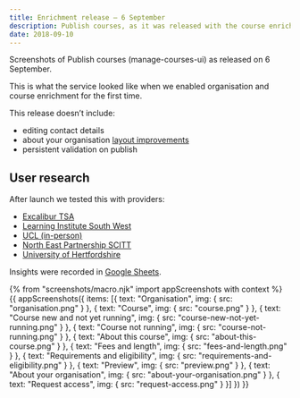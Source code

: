 ```yaml
---
title: Enrichment release – 6 September
description: Publish courses, as it was released with the course enrichment feature.
date: 2018-09-10
---
```


Screenshots of Publish courses (manage-courses-ui) as released on 6 September.

This is what the service looked like when we enabled organisation and course enrichment for the first time.

This release doesn’t include:

* editing contact details
* about your organisation [layout improvements](/publish-teacher-training-courses/iteration-aug-23)
* persistent validation on publish

## User research

After launch we tested this with providers:

* [Excalibur TSA](https://lookback.io/watch/6Cxgfdd85cChDjSWT)
* [Learning Institute South West](https://lookback.io/watch/aEg6nx4WHpuwQjTJq)
* [UCL (in-person)](https://lookback.io/watch/2E4kE9niSMwCnRCiN)
* [North East Partnership SCITT](https://lookback.io/watch/c4ARA3fRWZvcnR2HE)
* [University of Hertfordshire](https://lookback.io/watch/mFgLmxxqTEyGNF7pK)

Insights were recorded in [Google Sheets](https://docs.google.com/spreadsheets/d/1XJvy0mirMWdumDno05OsOEduU8_Gbbm6ta7ZQaMXJ9g/edit?ts=5b97f2af#gid=0).

{% from "screenshots/macro.njk" import appScreenshots with context %}
{{ appScreenshots({
  items: [{
    text: "Organisation",
    img: { src: "organisation.png" }
  }, {
    text: "Course",
    img: { src: "course.png" }
  }, {
    text: "Course new and not yet running",
    img: { src: "course-new-not-yet-running.png" }
  }, {
    text: "Course not running",
    img: { src: "course-not-running.png" }
  }, {
    text: "About this course",
    img: { src: "about-this-course.png" }
  }, {
    text: "Fees and length",
    img: { src: "fees-and-length.png" }
  }, {
    text: "Requirements and eligibility",
    img: { src: "requirements-and-eligibility.png" }
  }, {
    text: "Preview",
    img: { src: "preview.png" }
  }, {
    text: "About your organisation",
    img: { src: "about-your-organisation.png" }
  }, {
    text: "Request access",
    img: { src: "request-access.png" }
  }]
}) }}
